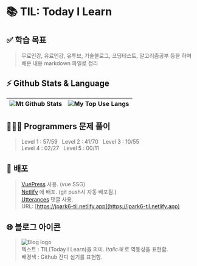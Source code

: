# 📚 TIL: Today I Learn  

## ✅ 학습 목표  

> 무료인강, 유료인강, 유투브, 기술블로그, 코딩테스트, 알고리즘공부 등을 하며  
> 배운 내용 markdown 파일로 정리

## ⚡️ Github Stats & Language  

|![Mt Github Stats](https://github-readme-stats.vercel.app/api?username=jpark6&show_icons=true&border_radius=0&theme=vue&line_height=40)|![My Top Use Langs](https://github-readme-stats.vercel.app/api/top-langs/?username=jpark6&show_icons=true&border_radius=0&theme=vue)|
|---|---|

## 🙇🏻‍♂️ Programmers 문제 풀이  

> Level 1 : 57/59 &nbsp; Level 2 : 41/70 &nbsp; Level 3 : 10/55  
> Level 4 : 02/27 &nbsp; Level 5 : 00/11  

## 🚀 배포  

> [VuePress](https://v2.vuepress.vuejs.org/) 사용. (vue SSG)  
> [Netlify](https://www.netlify.com/) 에 배포. (git push시 자동 배포됨.)  
> [Utterances](https://utteranc.es/) 댓글 사용.  
> URL: [https://jpark6-til.netlify.app](https://jpark6-til.netlify.app)  

## 🌐 블로그 아이콘

> ![Blog logo](/icon/180.png)  
> 텍스트 : TIL(Today I Learn)을 의미. *Italic체* 로 역동성을 표현함.  
> 배경색 : Github 잔디 심기를 표현함.  
